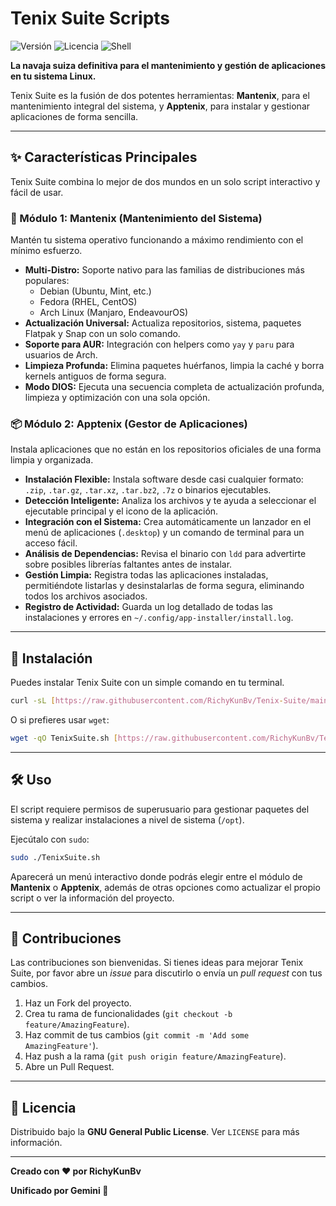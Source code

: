 # Tenix Suite Scripts

![Versión](https://img.shields.io/badge/version-1.0.0-blue.svg)
![Licencia](https://img.shields.io/badge/licencia-GPL-blue.svg)
![Shell](https://img.shields.io/badge/language-Shell%20Script-red.svg)

**La navaja suiza definitiva para el mantenimiento y gestión de aplicaciones en tu sistema Linux.**

Tenix Suite es la fusión de dos potentes herramientas: **Mantenix**, para el mantenimiento integral del sistema, y **Apptenix**, para instalar y gestionar aplicaciones de forma sencilla.

---

## ✨ Características Principales

Tenix Suite combina lo mejor de dos mundos en un solo script interactivo y fácil de usar.

### 🔧 Módulo 1: Mantenix (Mantenimiento del Sistema)

Mantén tu sistema operativo funcionando a máximo rendimiento con el mínimo esfuerzo.

-   **Multi-Distro:** Soporte nativo para las familias de distribuciones más populares:
    -   Debian (Ubuntu, Mint, etc.)
    -   Fedora (RHEL, CentOS)
    -   Arch Linux (Manjaro, EndeavourOS)
-   **Actualización Universal:** Actualiza repositorios, sistema, paquetes Flatpak y Snap con un solo comando.
-   **Soporte para AUR:** Integración con helpers como `yay` y `paru` para usuarios de Arch.
-   **Limpieza Profunda:** Elimina paquetes huérfanos, limpia la caché y borra kernels antiguos de forma segura.
-   **Modo DIOS:** Ejecuta una secuencia completa de actualización profunda, limpieza y optimización con una sola opción.

### 📦 Módulo 2: Apptenix (Gestor de Aplicaciones)

Instala aplicaciones que no están en los repositorios oficiales de una forma limpia y organizada.

-   **Instalación Flexible:** Instala software desde casi cualquier formato: `.zip`, `.tar.gz`, `.tar.xz`, `.tar.bz2`, `.7z` o binarios ejecutables.
-   **Detección Inteligente:** Analiza los archivos y te ayuda a seleccionar el ejecutable principal y el icono de la aplicación.
-   **Integración con el Sistema:** Crea automáticamente un lanzador en el menú de aplicaciones (`.desktop`) y un comando de terminal para un acceso fácil.
-   **Análisis de Dependencias:** Revisa el binario con `ldd` para advertirte sobre posibles librerías faltantes antes de instalar.
-   **Gestión Limpia:** Registra todas las aplicaciones instaladas, permitiéndote listarlas y desinstalarlas de forma segura, eliminando todos los archivos asociados.
-   **Registro de Actividad:** Guarda un log detallado de todas las instalaciones y errores en `~/.config/app-installer/install.log`.

---

## 🚀 Instalación

Puedes instalar Tenix Suite con un simple comando en tu terminal.

```bash
curl -sL [https://raw.githubusercontent.com/RichyKunBv/Tenix-Suite/main/TenixSuite.sh](https://raw.githubusercontent.com/RichyKunBv/Tenix-Suite/main/TenixSuite.sh) -o TenixSuite.sh && chmod +x TenixSuite.sh
```

O si prefieres usar `wget`:

```bash
wget -qO TenixSuite.sh [https://raw.githubusercontent.com/RichyKunBv/Tenix-Suite/main/TenixSuite.sh](https://raw.githubusercontent.com/RichyKunBv/Tenix-Suite/main/TenixSuite.sh) && chmod +x TenixSuite.sh
```

---

## 🛠️ Uso

El script requiere permisos de superusuario para gestionar paquetes del sistema y realizar instalaciones a nivel de sistema (`/opt`).

Ejecútalo con `sudo`:

```bash
sudo ./TenixSuite.sh
```

Aparecerá un menú interactivo donde podrás elegir entre el módulo de **Mantenix** o **Apptenix**, además de otras opciones como actualizar el propio script o ver la información del proyecto.

---

## 🤝 Contribuciones

Las contribuciones son bienvenidas. Si tienes ideas para mejorar Tenix Suite, por favor abre un *issue* para discutirlo o envía un *pull request* con tus cambios.

1.  Haz un Fork del proyecto.
2.  Crea tu rama de funcionalidades (`git checkout -b feature/AmazingFeature`).
3.  Haz commit de tus cambios (`git commit -m 'Add some AmazingFeature'`).
4.  Haz push a la rama (`git push origin feature/AmazingFeature`).
5.  Abre un Pull Request.

---

## 📜 Licencia

Distribuido bajo la **GNU General Public License**. Ver `LICENSE` para más información.

---

**Creado con ❤️ por RichyKunBv**

**Unificado por Gemini 🤖**